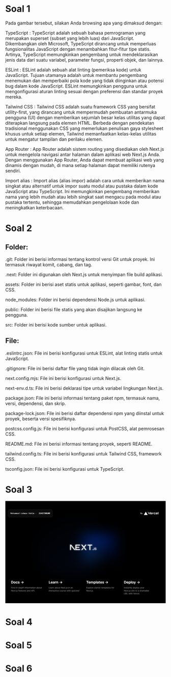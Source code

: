 # Soal 1
Pada gambar tersebut, silakan Anda browsing apa yang dimaksud dengan:

TypeScript :
TypeScript adalah sebuah bahasa pemrograman yang merupakan superset (subset yang lebih luas) dari JavaScript. Dikembangkan oleh Microsoft, TypeScript dirancang untuk memperluas fungsionalitas JavaScript dengan menambahkan fitur-fitur tipe statis. Artinya, TypeScript memungkinkan pengembang untuk mendeklarasikan jenis data dari suatu variabel, parameter fungsi, properti objek, dan lainnya.

ESLint :
ESLint adalah sebuah alat linting (pemeriksa kode) untuk JavaScript. Tujuan utamanya adalah untuk membantu pengembang menemukan dan memperbaiki pola kode yang tidak diinginkan atau potensi bug dalam kode JavaScript. ESLint memungkinkan pengguna untuk mengonfigurasi aturan linting sesuai dengan preferensi dan standar proyek mereka.

Tailwind CSS :
Tailwind CSS adalah suatu framework CSS yang bersifat utility-first, yang dirancang untuk mempermudah pembuatan antarmuka pengguna (UI) dengan memberikan sejumlah besar kelas utilitas yang dapat diterapkan langsung pada elemen HTML. Berbeda dengan pendekatan tradisional menggunakan CSS yang memerlukan penulisan gaya stylesheet khusus untuk setiap elemen, Tailwind memanfaatkan kelas-kelas utilitas untuk mengatur tampilan dan perilaku elemen.

App Router :
App Router adalah sistem routing yang disediakan oleh Next.js untuk mengelola navigasi antar halaman dalam aplikasi web Next.js Anda. Dengan menggunakan App Router, Anda dapat membuat aplikasi web yang dinamis dengan mudah, di mana setiap halaman dapat memiliki rutenya sendiri.

Import alias :
Import alias (alias impor) adalah cara untuk memberikan nama singkat atau alternatif untuk impor suatu modul atau pustaka dalam kode JavaScript atau TypeScript. Ini memungkinkan pengembang memberikan nama yang lebih mudah atau lebih singkat saat mengacu pada modul atau pustaka tertentu, sehingga memudahkan pengelolaan kode dan meningkatkan keterbacaan.

# Soal 2
 ## Folder:

.git: Folder ini berisi informasi tentang kontrol versi Git untuk proyek. Ini termasuk riwayat komit, cabang, dan tag.

.next: Folder ini digunakan oleh Next.js untuk menyimpan file build aplikasi.

assets: Folder ini berisi aset statis untuk aplikasi, seperti gambar, font, dan CSS.

node_modules: Folder ini berisi dependensi Node.js untuk aplikasi.

public: Folder ini berisi file statis yang akan disajikan langsung ke pengguna.

src: Folder ini berisi kode sumber untuk aplikasi.

## File:

.eslintrc.json: File ini berisi konfigurasi untuk ESLint, alat linting statis untuk JavaScript.

.gitignore: File ini berisi daftar file yang tidak ingin dilacak oleh Git.

next.config.mjs: File ini berisi konfigurasi untuk Next.js.

next-env.d.ts: File ini berisi deklarasi tipe untuk variabel lingkungan Next.js.

package.json: File ini berisi informasi tentang paket npm, termasuk nama, versi, dependensi, dan skrip.

package-lock.json: File ini berisi daftar dependensi npm yang diinstal untuk proyek, beserta versi spesifiknya.

postcss.config.js: File ini berisi konfigurasi untuk PostCSS, alat pemrosesan CSS.

README.md: File ini berisi informasi tentang proyek, seperti README.

tailwind.config.ts: File ini berisi konfigurasi untuk Tailwind CSS, framework CSS.

tsconfig.json: File ini berisi konfigurasi untuk TypeScript.
# Soal 3
![sekarep](assets/02.png)
# Soal 4
# Soal 5
# Soal 6
